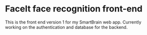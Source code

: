 # FaceIt face recognition front-end
This is the front end version 1 for my SmartBrain web app. Currently working on the authentication and database for the backend.
